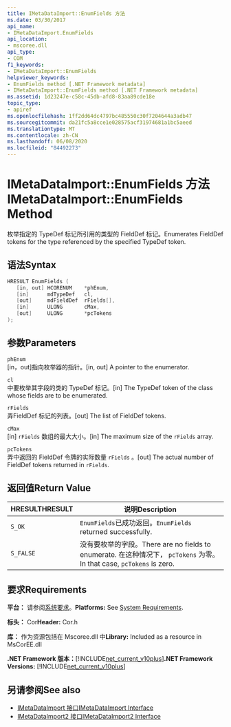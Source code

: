 ```yaml
---
title: IMetaDataImport::EnumFields 方法
ms.date: 03/30/2017
api_name:
- IMetaDataImport.EnumFields
api_location:
- mscoree.dll
api_type:
- COM
f1_keywords:
- IMetaDataImport::EnumFields
helpviewer_keywords:
- EnumFields method [.NET Framework metadata]
- IMetaDataImport::EnumFields method [.NET Framework metadata]
ms.assetid: 1d23247e-c58c-45db-afd8-83aa89cde18e
topic_type:
- apiref
ms.openlocfilehash: 1ff2dd64dc4797bc485550c30f7204644a3adb47
ms.sourcegitcommit: da21fc5a8cce1e028575acf31974681a1bc5aeed
ms.translationtype: MT
ms.contentlocale: zh-CN
ms.lasthandoff: 06/08/2020
ms.locfileid: "84492273"
---
```

# <a name="imetadataimportenumfields-method"></a><span data-ttu-id="eaf87-102">IMetaDataImport::EnumFields 方法</span><span class="sxs-lookup"><span data-stu-id="eaf87-102">IMetaDataImport::EnumFields Method</span></span>
<span data-ttu-id="eaf87-103">枚举指定的 TypeDef 标记所引用的类型的 FieldDef 标记。</span><span class="sxs-lookup"><span data-stu-id="eaf87-103">Enumerates FieldDef tokens for the type referenced by the specified TypeDef token.</span></span>  
  
## <a name="syntax"></a><span data-ttu-id="eaf87-104">语法</span><span class="sxs-lookup"><span data-stu-id="eaf87-104">Syntax</span></span>  
  
```cpp  
HRESULT EnumFields (
   [in, out] HCORENUM    *phEnum,
   [in]      mdTypeDef   cl,
   [out]     mdFieldDef  rFields[],
   [in]      ULONG       cMax,
   [out]     ULONG       *pcTokens  
);  
```  
  
## <a name="parameters"></a><span data-ttu-id="eaf87-105">参数</span><span class="sxs-lookup"><span data-stu-id="eaf87-105">Parameters</span></span>  
 `phEnum`  
 <span data-ttu-id="eaf87-106">[in，out]指向枚举器的指针。</span><span class="sxs-lookup"><span data-stu-id="eaf87-106">[in, out] A pointer to the enumerator.</span></span>  
  
 `cl`  
 <span data-ttu-id="eaf87-107">中要枚举其字段的类的 TypeDef 标记。</span><span class="sxs-lookup"><span data-stu-id="eaf87-107">[in] The TypeDef token of the class whose fields are to be enumerated.</span></span>  
  
 `rFields`  
 <span data-ttu-id="eaf87-108">弄FieldDef 标记的列表。</span><span class="sxs-lookup"><span data-stu-id="eaf87-108">[out] The list of FieldDef tokens.</span></span>  
  
 `cMax`  
 <span data-ttu-id="eaf87-109">[in] `rFields` 数组的最大大小。</span><span class="sxs-lookup"><span data-stu-id="eaf87-109">[in] The maximum size of the `rFields` array.</span></span>  
  
 `pcTokens`  
 <span data-ttu-id="eaf87-110">弄中返回的 FieldDef 令牌的实际数量 `rFields` 。</span><span class="sxs-lookup"><span data-stu-id="eaf87-110">[out] The actual number of FieldDef tokens returned in `rFields`.</span></span>  
  
## <a name="return-value"></a><span data-ttu-id="eaf87-111">返回值</span><span class="sxs-lookup"><span data-stu-id="eaf87-111">Return Value</span></span>  
  
|<span data-ttu-id="eaf87-112">HRESULT</span><span class="sxs-lookup"><span data-stu-id="eaf87-112">HRESULT</span></span>|<span data-ttu-id="eaf87-113">说明</span><span class="sxs-lookup"><span data-stu-id="eaf87-113">Description</span></span>|  
|-------------|-----------------|  
|`S_OK`|<span data-ttu-id="eaf87-114">`EnumFields`已成功返回。</span><span class="sxs-lookup"><span data-stu-id="eaf87-114">`EnumFields` returned successfully.</span></span>|  
|`S_FALSE`|<span data-ttu-id="eaf87-115">没有要枚举的字段。</span><span class="sxs-lookup"><span data-stu-id="eaf87-115">There are no fields to enumerate.</span></span> <span data-ttu-id="eaf87-116">在这种情况下， `pcTokens` 为零。</span><span class="sxs-lookup"><span data-stu-id="eaf87-116">In that case, `pcTokens` is zero.</span></span>|  
  
## <a name="requirements"></a><span data-ttu-id="eaf87-117">要求</span><span class="sxs-lookup"><span data-stu-id="eaf87-117">Requirements</span></span>  
 <span data-ttu-id="eaf87-118">**平台：** 请参阅[系统要求](../../get-started/system-requirements.md)。</span><span class="sxs-lookup"><span data-stu-id="eaf87-118">**Platforms:** See [System Requirements](../../get-started/system-requirements.md).</span></span>  
  
 <span data-ttu-id="eaf87-119">**标头：** Cor</span><span class="sxs-lookup"><span data-stu-id="eaf87-119">**Header:** Cor.h</span></span>  
  
 <span data-ttu-id="eaf87-120">**库：** 作为资源包括在 Mscoree.dll 中</span><span class="sxs-lookup"><span data-stu-id="eaf87-120">**Library:** Included as a resource in MsCorEE.dll</span></span>  
  
 <span data-ttu-id="eaf87-121">**.NET Framework 版本：**[!INCLUDE[net_current_v10plus](../../../../includes/net-current-v10plus-md.md)]</span><span class="sxs-lookup"><span data-stu-id="eaf87-121">**.NET Framework Versions:** [!INCLUDE[net_current_v10plus](../../../../includes/net-current-v10plus-md.md)]</span></span>  
  
## <a name="see-also"></a><span data-ttu-id="eaf87-122">另请参阅</span><span class="sxs-lookup"><span data-stu-id="eaf87-122">See also</span></span>

- [<span data-ttu-id="eaf87-123">IMetaDataImport 接口</span><span class="sxs-lookup"><span data-stu-id="eaf87-123">IMetaDataImport Interface</span></span>](imetadataimport-interface.md)
- [<span data-ttu-id="eaf87-124">IMetaDataImport2 接口</span><span class="sxs-lookup"><span data-stu-id="eaf87-124">IMetaDataImport2 Interface</span></span>](imetadataimport2-interface.md)
